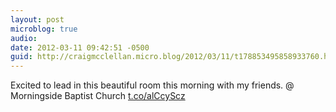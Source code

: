 ```yaml
---
layout: post
microblog: true
audio: 
date: 2012-03-11 09:42:51 -0500
guid: http://craigmcclellan.micro.blog/2012/03/11/t178853495858933760.html
---
```

Excited to lead in this beautiful room this morning with my friends.   @ Morningside Baptist Church [t.co/alCcyScz](http://t.co/alCcyScz)
